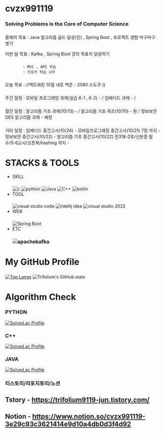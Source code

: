 # cvzx991119
### Solving Problems is the Core of Computer Science

###
올해의 목표 : Java 알고리즘 골드 달성(진) , Spring Boot , 프로젝트 경험 마구마구 쌓기

이번 달 목표 : Kafka , Spring Boot 강의 목표치 달성하기
### 
            : MVC , API 학습
            : 카프카 학습 시작
           
###
오늘 목표 :   //백트래킹 10월 내로
            백준 - 2580 스도쿠 ()

###
주간 일정 :   모바일 프로그래밍 과제(실습 6-1 , 6-2) - / 임베디드 과제 - / 
           
###
월간 일정 :   알고리즘 기초 과제(10/13) -  /  알고리즘 기초 퀴즈(10/10) - 완 /  정보보안 DES 알고리즘 과제 - 예정

###
기타 일정 :   임베디드 중간고사(10/24) - 
             모바일프로그래밍 중간고사(10/21) 7장 까지 - 
             정보보안 중간고사(10/22) - 
             알고리즘 기초 중간고사(10/22) 컨318-2호/신분증 필수/5-6교시/오픈북/hashing 까지 - 
            


# STACKS & TOOLS
- SKILL
  ###
  ![c](https://img.shields.io/badge/C-A8B9CC.svg?&style=for-the-badge&logo=c&logoColor=white)
  ![python](https://img.shields.io/badge/python-3776AB.svg?&style=for-the-badge&logo=python&logoColor=white)
  ![Java](https://img.shields.io/badge/Java-007396.svg?&style=for-the-badge&logo=openjdk&logoColor=white)
  ![C++](https://img.shields.io/badge/C++-00599C.svg?&style=for-the-badge&logo=cplusplus&logoColor=white)
  ![kotlin](https://img.shields.io/badge/kotlin-7F52FF.svg?&style=for-the-badge&logo=kotlin&logoColor=white)
- TOOL
  ###
  ![visual studio code](https://img.shields.io/badge/visual%20studio%20code-007ACC.svg?&style=for-the-badge&logo=visualstudiocode&logoColor=white)
  ![intellij idea](https://img.shields.io/badge/intellij%20idea-000000.svg?&style=for-the-badge&logo=intellijidea&logoColor=white)
  ![visual studio 2022](https://img.shields.io/badge/visual%20studio-7F52FF.svg?&style=for-the-badge&logo=visualstudio&logoColor=white)
- WEB
  ###
  ![Spring Boot](https://img.shields.io/badge/Spring%20Boot-6DB33F.svg?&style=for-the-badge&logo=springboot&logoColor=white)
- ETC
  ### ![apachekafka](https://img.shields.io/badge/apache%20kafka-231F20.svg?&style=for-the-badge&logo=apachekafka&logoColor=white)

  

# My GitHub Profile
  ###
  [![Top Langs](https://github-readme-stats.vercel.app/api/top-langs/?username=kimmj-stale)](https://github.com/kimmj-stale/github-readme-stats)
  ![Trifolium's GitHub stats](https://github-readme-stats.vercel.app/api?username=kimmj-stale&show_icons=true&theme=dark)
  

# Algorithm Check
### PYTHON
[![Solved.ac Profile](http://mazassumnida.wtf/api/v2/generate_badge?boj=cvzx991119)](https://solved.ac/cvzx991119/)
### C++
[![Solved.ac Profile](http://mazassumnida.wtf/api/v2/generate_badge?boj=trifolium991119)](https://solved.ac/trifolium991119/)
### JAVA
[![Solved.ac Profile](http://mazassumnida.wtf/api/v2/generate_badge?boj=verox0304)](https://solved.ac/verox0304/)

### 티스토리/리포지토리/노션
## Tstory - https://trifolium9119-jun.tistory.com/
## Notion - https://www.notion.so/cvzx991119-3e29c93c3621414e9d10a4db0d3f4d92
